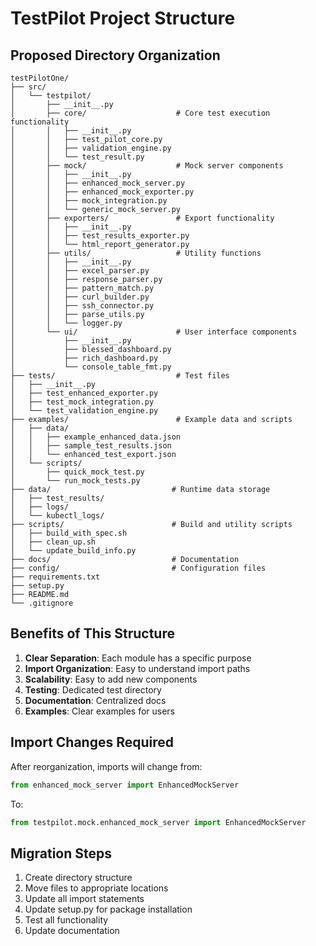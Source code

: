 # TestPilot Project Structure

## Proposed Directory Organization

```
testPilotOne/
├── src/
│   └── testpilot/
│       ├── __init__.py
│       ├── core/                    # Core test execution functionality
│       │   ├── __init__.py
│       │   ├── test_pilot_core.py
│       │   ├── validation_engine.py
│       │   └── test_result.py
│       ├── mock/                    # Mock server components
│       │   ├── __init__.py
│       │   ├── enhanced_mock_server.py
│       │   ├── enhanced_mock_exporter.py
│       │   ├── mock_integration.py
│       │   └── generic_mock_server.py
│       ├── exporters/               # Export functionality
│       │   ├── __init__.py
│       │   ├── test_results_exporter.py
│       │   └── html_report_generator.py
│       ├── utils/                   # Utility functions
│       │   ├── __init__.py
│       │   ├── excel_parser.py
│       │   ├── response_parser.py
│       │   ├── pattern_match.py
│       │   ├── curl_builder.py
│       │   ├── ssh_connector.py
│       │   ├── parse_utils.py
│       │   └── logger.py
│       └── ui/                      # User interface components
│           ├── __init__.py
│           ├── blessed_dashboard.py
│           ├── rich_dashboard.py
│           └── console_table_fmt.py
├── tests/                           # Test files
│   ├── __init__.py
│   ├── test_enhanced_exporter.py
│   ├── test_mock_integration.py
│   └── test_validation_engine.py
├── examples/                        # Example data and scripts
│   ├── data/
│   │   ├── example_enhanced_data.json
│   │   ├── sample_test_results.json
│   │   └── enhanced_test_export.json
│   └── scripts/
│       ├── quick_mock_test.py
│       └── run_mock_tests.py
├── data/                           # Runtime data storage
│   ├── test_results/
│   ├── logs/
│   └── kubectl_logs/
├── scripts/                        # Build and utility scripts
│   ├── build_with_spec.sh
│   ├── clean_up.sh
│   └── update_build_info.py
├── docs/                           # Documentation
├── config/                         # Configuration files
├── requirements.txt
├── setup.py
├── README.md
└── .gitignore
```

## Benefits of This Structure

1. **Clear Separation**: Each module has a specific purpose
2. **Import Organization**: Easy to understand import paths
3. **Scalability**: Easy to add new components
4. **Testing**: Dedicated test directory
5. **Documentation**: Centralized docs
6. **Examples**: Clear examples for users

## Import Changes Required

After reorganization, imports will change from:
```python
from enhanced_mock_server import EnhancedMockServer
```

To:
```python
from testpilot.mock.enhanced_mock_server import EnhancedMockServer
```

## Migration Steps

1. Create directory structure
2. Move files to appropriate locations
3. Update all import statements
4. Update setup.py for package installation
5. Test all functionality
6. Update documentation
